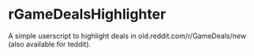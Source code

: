 # rGameDealsHighlighter
A simple userscript to highlight deals in old.reddit.com/r/GameDeals/new (also available for teddit).
